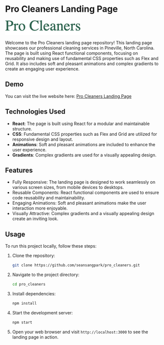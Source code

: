 # Pro Cleaners Landing Page

![Pro Cleaners Logo](./src/assets/pro.png)

Welcome to the Pro Cleaners landing page repository! This landing page showcases our professional cleaning services in Pineville, North Carolina. The page is built using React functional components, focusing on reusability and making use of fundamental CSS properties such as Flex and Grid. It also includes soft and pleasant animations and complex gradients to create an engaging user experience.

## Demo

You can visit the live website here: [Pro Cleaners Landing Page](https://prodrycleaners.net/)

## Technologies Used

- **React**: The page is built using React for a modular and maintainable structure.
- **CSS**: Fundamental CSS properties such as Flex and Grid are utilized for responsive design and layout.
- **Animations**: Soft and pleasant animations are included to enhance the user experience.
- **Gradients**: Complex gradients are used for a visually appealing design.

## Features

- Fully Responsive: The landing page is designed to work seamlessly on various screen sizes, from mobile devices to desktops.
- Reusable Components: React functional components are used to ensure code reusability and maintainability.
- Engaging Animations: Soft and pleasant animations make the user interaction more enjoyable.
- Visually Attractive: Complex gradients and a visually appealing design create an inviting look.

## Usage

To run this project locally, follow these steps:

1. Clone the repository:

   ```bash
   git clone https://github.com/seansangpark/pro_cleaners.git

2. Navigate to the project directory:

   ```bash
   cd pro_cleaners

3. Install dependencies:

   ```bash
   npm install

4. Start the development server:

   ```bash
   npm start

5. Open your web browser and visit `http://localhost:3000` to see the landing page in action.
